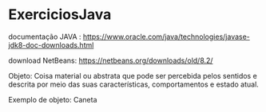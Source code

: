 # ExerciciosJava

documentação JAVA : https://www.oracle.com/java/technologies/javase-jdk8-doc-downloads.html

download NetBeans: https://netbeans.org/downloads/old/8.2/

<p> Objeto: Coisa material ou abstrata que pode ser percebida pelos sentidos e descrita por meio das suas características, comportamentos e estado atual.</p>
  <p> Exemplo de objeto: Caneta</p>



